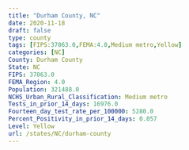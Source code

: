 ```yaml
---
title: "Durham County, NC"
date: 2020-11-18
draft: false
type: county
tags: [FIPS:37063.0,FEMA:4.0,Medium metro,Yellow]
categories: [NC]
County: Durham County
State: NC
FIPS: 37063.0
FEMA_Region: 4.0
Population: 321488.0
NCHS_Urban_Rural_Classification: Medium metro
Tests_in_prior_14_days: 16976.0
Fourteen_day_test_rate_per_100000: 5280.0
Percent_Positivity_in_prior_14_days: 0.057
Level: Yellow
url: /states/NC/durham-county
---
```



